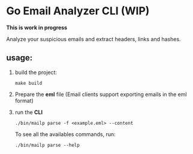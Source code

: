 # Go Email Analyzer CLI (WIP)
**This is work in progress**

Analyze your suspicious emails and extract headers, links and hashes.


## usage: 

1. build the project: 

    ```Make
    make build
    ```

2. Prepare the **eml** file (Email clients support exporting emails in the eml format) 
3. run the **CLI**
    ```
    ./bin/mailp parse -f <example.eml> --content
    ```

    To see all the availables commands, run:  

    ```
    ./bin/mailp parse --help
    ```